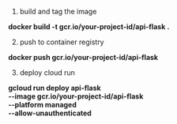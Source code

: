 1. build and tag the image

**docker build -t gcr.io/your-project-id/api-flask .**

2. push to container registry

**docker push gcr.io/your-project-id/api-flask**

3. deploy cloud run

**gcloud run deploy api-flask \
    --image gcr.io/your-project-id/api-flask \
    --platform managed \
    --allow-unauthenticated**
